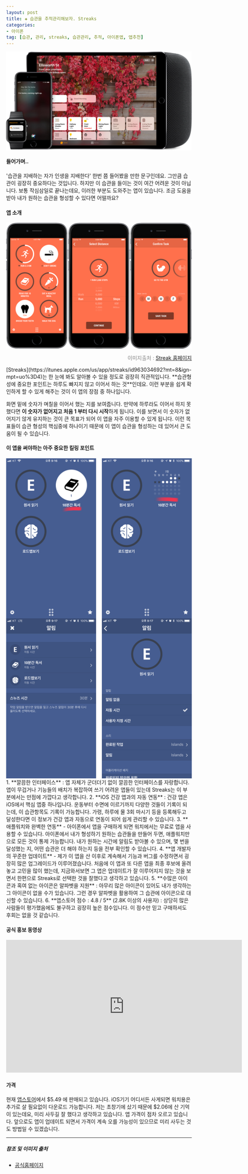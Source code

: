 ```yaml
---  
layout: post  
title: ✚ 습관을 추적관리해보자. Streaks
categories:
- 아이폰
tag: [습관, 관리, streaks, 습관관리, 추적, 아이폰앱, 앱추천]
---  
```

<div class="markdown-image">
<img src="/assets/article_images/2018-06-14-mojave/3.jpg" alt="" align="middle"/>

#### 들어가며..
<p class="drop-korean">
'습관을 지배하는 자가 인생을 지배한다' 한번 쯤 들어봤을 만한 문구인데요. 그만큼 습관이 굉장히 중요하다는 것입니다. 하지만 이 습관을 들이는 것이 여간 어려운 것이 아닙니다. 보통 작심삼일로 끝나는데요, 이러한 부분도 도와주는 앱이 있습니다. 조금 도움을 받아 내가 원하는 습관을 형성할 수 있다면 어떨까요? </p>

#### 앱 소개
<div class="markdown-image">
<img src="/assets/article_images/2018-03-09-streaks/234.png" alt="" align="middle"/><p style="text-align:right;  color:#878787"> 이미지출처 : <a href="https://streaksapp.com"> Streak 홈페이지 </a></p> </div>
[Streaks](https://itunes.apple.com/us/app/streaks/id963034692?mt=8&ign-mpt=uo%3D4)는 한 눈에 봐도 알아볼 수 있을 정도로 굉장히 직관적입니다. **습관형성에 중요한 포인트는 하루도 빠지지 않고 이어서 하는 것**인데요. 이런 부분을 쉽게 확인하게 할 수 있게 해주는 것이 이 앱의 장점 중 하나입니다. 

화면 밑에 숫자가 며칠을 이어서 했는 지를 보여줍니다. 만약에 하루라도 이어서 하지 못 했다면 **이 숫자가 없어지고 처음 1 부터 다시 시작**하게 됩니다. 이를 보면서 이 숫자가 없어지기 않게 유지하는 것이 큰 목표가 되어 이 앱을 자주 이용할 수 있게 됩니다. 이런 목표들이 습관 형성의 핵심중에 하나이기 때문에 이 앱이 습관을 형성하는 데 있어서 큰 도움이 될 수 있습니다.

#### 이 앱을 써야하는 아주 중요한 킬링 포인트
 <div class="markdown-image">
<img src="/assets/article_images/2018-03-09-streaks/56.png" alt="" align="middle"/></div>
 <div class="markdown-image">
<img src="/assets/article_images/2018-03-09-streaks/78.png" alt="" align="middle"/></div>
1. **깔끔한 인터페이스** : 앱 자체가 군더더기 없이 깔끔한 인터페이스를 자랑합니다. 앱이 무겁거나 기능들의 배치가 복잡하여 쓰기 어려운 앱들이 있는데 Streaks는 이 부분에서는 만점에 가깝다고 생각합니다.
2. **iOS 건강 앱과의 자동 연동** : 건강 앱은 iOS에서 핵심 앱중 하나입니다. 운동부터 수면에 이르기까지 다양한 것들이 기록이 되는데, 이 습관항목도 기록이 가능합니다. 가령, 하루에 물 3회 마시기 등을 등록해두고 달성한다면 이 정보가 건강 앱과 자동으로 연동이 되어 쉽게 관리할 수 있습니다.
3. **애플워치와 완벽한 연동** - 아이폰에서 앱을 구매하게 되면 워치에서는 무료로 앱을 사용할 수 있습니다. 아이폰에서 내가 형성하기 원하는 습관들을 만들어 두면, 애플워치만으로 모든 것이 통제 가능합니다. 내가 원하는 시간에 알림도 받아볼 수 있으며, 몇 번을 달성했는 지, 어떤 습관은 더 해야 하는지 등을 전부 확인할 수 있습니다.
4. **앱 개발자의 꾸준한 업데이트** - 제가 이 앱을 산 이후로 계속해서 기능과 버그를 수정하면서 굉장히 많은 업그레이드가 이루어졌습니다. 처음에 이 앱과 또 다른 앱을 최종 후보에 올려놓고 고민을 많이 했는데, 지금와서보면 그 앱은 업데이트가 잘 이루어지지 않는 것을 보면서 한편으로 Streaks로 선택한 것을 잘했다고 생각하고 있습니다.
5. **수많은 아이콘과 혹여 없는 아이콘은 알파벳을 지원** : 아무리 많은 아이콘이 있어도 내가 생각하는 그 아이콘이 없을 수가 있습니다. 그런 경우 알파벳을 활용하여 그 습관에 아이콘으로 대신할 수 있습니다. 
6. **앱스토어 점수 : 4.8 / 5** (2.8K 이상의 사용자) : 상당히 많은 사람들이 평가했음에도 불구하고 굉장히 높은 점수입니다. 이 점수만 믿고 구매하셔도 후회는 없을 것 같습니다.

#### 공식 홍보 동영상
<iframe width="640" height="360" src="https://www.youtube.com/embed/WWsRWycxyrM" frameborder="0" allowfullscreen></iframe>

#### 가격
현재 [앱스토어](https://itunes.apple.com/us/app/streaks/id963034692?mt=8&ign-mpt=uo%3D4)에서 $5.49 에 판매되고 있습니다. iOS기기 어디서든 사게되면 워치용은 추가로 살 필요없이 다운로드 가능합니다. 저는 초창기에 샀기 때문에 $2.06에 산 기억이 있는데요, 미리 사두길 잘 했다고 생각하고 있습니다. 앱 가격이 점차 오르고 있습니다.  앞으로도 앱이 업데이트 되면서 가격이 계속 오를 가능성이 있으므로 미리 사두는 것도 방법일 수 있겠습니다.

---

##### 참조 및 이미지 출처
* [공식홈페이지](https://streaksapp.com)
